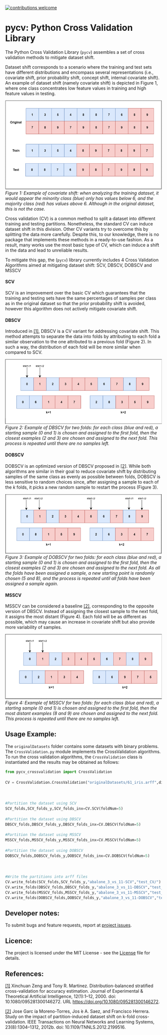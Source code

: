 
[![contributions welcome](https://img.shields.io/badge/contributions-welcome-brightgreen.svg?style=flat)](https://github.com/dwyl/esta/issues)

# pycv: Python Cross Validation Library

The Python Cross Validation Library (`pycv`) assembles a set of cross validation methods to mitigate dataset shift.

Dataset shift corresponds to a scenario where the training and test sets have different distributions and encompass several representations (i.e., covariate shift, prior probability
shift, concept shift, internal covariate shift). An example of dataset shift (namely covariate shift) is depicted in Figure 1, where one class concentrates low feature values in training
and high feature values in testing.

![alt text](https://github.com/DiogoApostolo/pyCV/blob/main/images/datasetShift.png?raw=true)
*Figure 1: Example of covariate shift: when analyzing the training dataset, it would appear the minority class (blue) only has values below 6, and the majority class (red) has values above 6. Although in the original dataset, this is not the case.*


Cross validation (CV) is a common method to split a dataset into different training and testing partitions. Nonetheless, the standard CV can induce dataset shift in this division. Other CV variants try to overcome this by splitting the data more carefully. Despite this, to our knowledge, there is no package that implements these methods in a ready-to-use fashion. As a result, many works use the most basic type of CV, which can induce a shift in the data and lead to unreliable results.

To mitigate this gap, the (`pycv`) library currently includes 4 Cross Validation Algorithms aimed at mitigating dataset shift: SCV, DBSCV, DOBSCV and MSSCV

#### SCV
SCV is an improvement over the basic CV which guarantees that the training and testing sets have the same percentages of samples per class as in the original dataset so that the prior probability shift is avoided, however this algorithm does not actively mitigate covariate shift.


#### DBSCV
Introduced in [[1]](https://doi.org/10.1080/095281300146272), DBSCV is a CV variant for addressing covariate shift. This method attempts to separate the data into folds by attributing to each fold a similar observation to the one attributed to a previous fold (Figure 2). In such a way, the distribution of each fold will be more similar when compared to SCV.

![alt text](https://github.com/DiogoApostolo/pyCV/blob/main/images/DBSCV_example.png?raw=true)
*Figure 2: Example of DBSCV for two folds: for each class (blue and red), a starting sample (0 and 1) is chosen and assigned to the first fold, then the closest examples (2 and 3) are chosen and assigned to the next fold. This process is repeated until there are no samples left.*

#### DOBSCV
DOBSCV is an optimized version of DBSCV  proposed in [[2]](https://pubmed.ncbi.nlm.nih.gov/24807526/). While both algorithms are similar in their goal to reduce covariate shift by distributing samples of the same class as evenly as possible between folds, DOBSCV is less sensitive to random choices since, after assigning a sample to each of the $k$ folds, it picks a new random sample to restart the process (Figure 3). 

![alt text](https://github.com/DiogoApostolo/pyCV/blob/main/images/DOBSCV_example.png?raw=true)
*Figure 3: Example of DOBSCV for two folds: for each class (blue and red), a starting sample (0 and 1) is chosen and assigned to the first fold, then the closest examples (2 and 3) are chosen and assigned to the next fold. As all the folds have been assigned a sample, a new starting point is randomly chosen (5 and 8), and the process is repeated until all folds have been assigned a sample again.*

#### MSSCV
MSSCV can be considered a baseline [[2]](https://pubmed.ncbi.nlm.nih.gov/24807526/), corresponding to the opposite version of DBSCV. Instead of assigning the closest sample to the next fold, it assigns the most distant (Figure 4). Each fold will be as different as possible, which may cause an increase in covariate shift but also provide more variability of samples.

![alt text](https://github.com/DiogoApostolo/pyCV/blob/main/images/MSSCV_example.png?raw=true)
*Figure 4: Example of MSSCV for two folds: for each class (blue and red), a starting sample (0 and 1) is chosen and assigned to the first fold, then the most distant examples (8 and 9) are chosen and assigned to the next fold. This process is repeated until there are no samples left.*


## Usage Example:

The `originalDatasets` folder contains some datasets with binary problems. The `CrossValidation.py` module implements the CrossValidation algorithms.
To run the cross validation algorithms, the `CrossValidation` class is instantiated and the results may be obtained as follows:

```python
from pycv_crossvalidation import CrossValidation

CV = CrossValidation.CrossValidation("originalDatasets/61_iris.arff",distance_func="default",file_type="arff")



#Partition the dataset using SCV
SCV_folds,SCV_folds_y,SCV_folds_inx=CV.SCV(foldNum=5)

#Partition the dataset using DBSCV
DBSCV_folds,DBSCV_folds_y,DBSCV_folds_inx=CV.DBSCV(foldNum=5)

#Partition the dataset using MSSCV
MSSCV_folds,MSSCV_folds_y,MSSCV_folds_inx=CV.MSSCV(foldNum=5)

#Partition the dataset using DOBSCV
DOBSCV_folds,DOBSCV_folds_y,DOBSCV_folds_inx=CV.DOBSCV(foldNum=5)



#Write the partitions into arff files
CV.write_folds(SCV_folds,SCV_folds_y,"abalone_3_vs_11-SCV","test_CV/")
CV.write_folds(DBSCV_folds,DBSCV_folds_y,"abalone_3_vs_11-DBSCV","test_CV/")
CV.write_folds(MSSCV_folds,MSSCV_folds_y,"abalone_3_vs_11-MSSCV","test_CV/")
CV.write_folds(DOBSCV_folds,DOBSCV_folds_y,"abalone_3_vs_11-DOBSCV","test_CV/")
```

## Developer notes:
To submit bugs and feature requests, report at [project issues](https://github.com/DiogoApostolo/pyCV/issues).

## Licence:
The project is licensed under the MIT License - see the [License](https://github.com/DiogoApostolo/pyCV/blob/main/LICENSE) file for details.

## References:

[[1]](https://doi.org/10.1080/095281300146272) Xinchuan Zeng and Tony R. Martinez. Distribution-balanced stratified cross-validation
for accuracy estimation. Journal of Experimental & Theoretical Artificial Intelligence,
12(1):1–12, 2000. doi: 10.1080/095281300146272. URL https://doi.org/10.1080/095281300146272.

[[2]](https://pubmed.ncbi.nlm.nih.gov/24807526/) Jose Garc ́ıa Moreno-Torres, Jos ́e A. Saez, and Francisco Herrera. Study on the impact of
partition-induced dataset shift on k-fold cross-validation. IEEE Transactions on Neural
Networks and Learning Systems, 23(8):1304–1312, 2012b. doi: 10.1109/TNNLS.2012.2199516.

